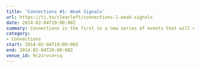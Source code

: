 ```yaml
---
title: 'Connections #1: Weak Signals'
url: https://ti.to/clearleft/connections-1-weak-signals
date: 2014-02-04T19:00:00Z
summary: Connections is the first in a new series of events that will explore the edges of design, technology and science.
category:
- Connections
start: 2014-02-04T19:00:00Z
end: 2014-02-04T20:00:00Z
venue_id: 9c2xrvc4+cq
---
```

